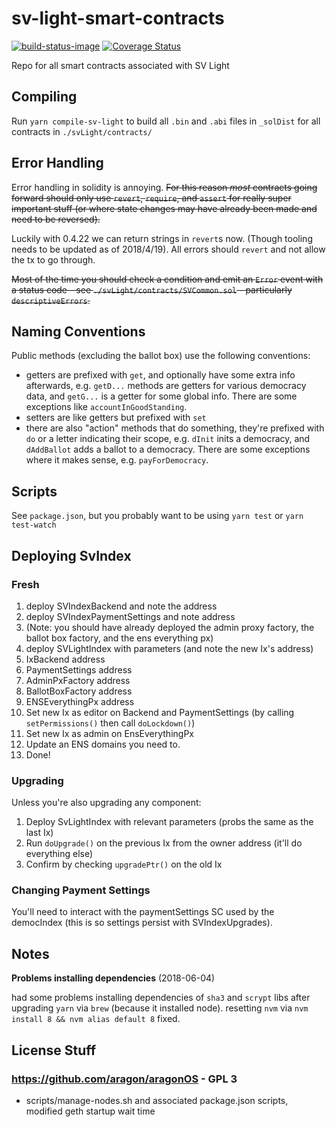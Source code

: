 # sv-light-smart-contracts

[![build-status-image](https://travis-ci.org/secure-vote/sv-light-smart-contracts.svg?branch=master)](https://travis-ci.org/secure-vote/sv-light-smart-contracts)
[![Coverage Status](https://coveralls.io/repos/github/secure-vote/sv-light-smart-contracts/badge.svg?branch=master)](https://coveralls.io/github/secure-vote/sv-light-smart-contracts?branch=master)

Repo for all smart contracts associated with SV Light

## Compiling

Run `yarn compile-sv-light` to build all `.bin` and `.abi` files in `_solDist` for all contracts in `./svLight/contracts/`

## Error Handling

Error handling in solidity is annoying. ~~For this reason _most_ contracts going forward should only use `revert`, `require`, and `assert` for really super important stuff (or where state changes may have already been made and need to be reversed).~~

Luckily with 0.4.22 we can return strings in `revert`s now. (Though tooling needs to be updated as of 2018/4/19). All errors should `revert` and not allow the tx to go through.

~~Most of the time you should check a condition and emit an `Error` event with a status code - see `./svLight/contracts/SVCommon.sol` - particularly `descriptiveErrors`.~~

## Naming Conventions

Public methods (excluding the ballot box) use the following conventions:

* getters are prefixed with `get`, and optionally have some extra info afterwards, e.g. `getD...` methods are getters for various democracy data, and `getG...` is a getter for some global info. There are some exceptions like `accountInGoodStanding`.
* setters are like getters but prefixed with `set`
* there are also "action" methods that do something, they're prefixed with `do` or a letter indicating their scope, e.g. `dInit` inits a democracy, and `dAddBallot` adds a ballot to a democracy. There are some exceptions where it makes sense, e.g. `payForDemocracy`.

## Scripts

See `package.json`, but you probably want to be using `yarn test` or `yarn test-watch`


## Deploying SvIndex

### Fresh

1. deploy SVIndexBackend and note the address
2. deploy SVIndexPaymentSettings and note address
3. (Note: you should have already deployed the admin proxy factory, the ballot box factory, and the ens everything px)
4. deploy SVLightIndex with parameters (and note the new Ix's address)
  1. IxBackend address
  2. PaymentSettings address
  3. AdminPxFactory address
  4. BallotBoxFactory address
  5. ENSEverythingPx address
5. Set new Ix as editor on Backend and PaymentSettings (by calling `setPermissions()` then call `doLockdown()`)
6. Set new Ix as admin on EnsEverythingPx
7. Update an ENS domains you need to.
7. Done!

### Upgrading

Unless you're also upgrading any component:

1. Deploy SvLightIndex with relevant parameters (probs the same as the last Ix)
2. Run `doUpgrade()` on the previous Ix from the owner address (it'll do everything else)
3. Confirm by checking `upgradePtr()` on the old Ix

### Changing Payment Settings

You'll need to interact with the paymentSettings SC used by the democIndex (this is so settings persist with SVIndexUpgrades).


## Notes

**Problems installing dependencies** (2018-06-04)

had some problems installing dependencies of `sha3` and `scrypt` libs after upgrading `yarn` via `brew` (because it installed node). resetting `nvm` via `nvm install 8 && nvm alias default 8` fixed.


## License Stuff

### https://github.com/aragon/aragonOS - GPL 3

* scripts/manage-nodes.sh and associated package.json scripts, modified geth startup wait time
